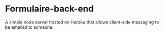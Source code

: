 # Formulaire-back-end
A simple node server hosted on Heroku that allows client-side messaging to be emailed to someone.
